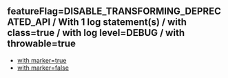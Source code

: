 ## featureFlag=DISABLE_TRANSFORMING_DEPRECATED_API / With 1 log statement(s) / with class=true / with log level=DEBUG / with throwable=true

* [with marker=true](marker-true/index.md)
* [with marker=false](marker-false/index.md)


